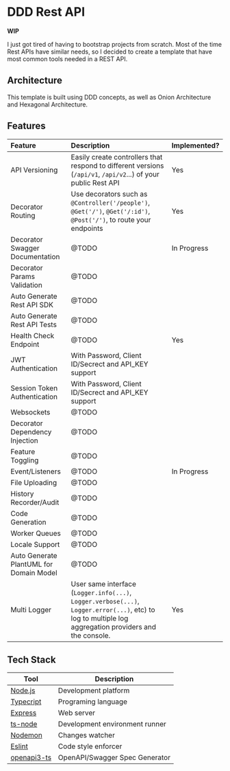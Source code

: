 
# DDD Rest API

**WIP**

I just got tired of having to bootstrap projects from scratch. Most of the time Rest APIs have similar needs, so I decided to create a template that have most common tools needed in a REST API.

## Architecture

This template is built using DDD concepts, as well as Onion Architecture and Hexagonal Architecture.

## Features

| Feature | Description | Implemented? |
|:--|:--|:--|
| API Versioning | Easily create controllers that respond to different versions (`/api/v1`, `/api/v2`...) of your public Rest API | Yes |
| Decorator Routing | Use decorators such as `@Controller('/people')`, `@Get('/')`, `@Get('/:id')`, `@Post('/')`, to route your endpoints | Yes |
| Decorator Swagger Documentation | @TODO | In Progress |
| Decorator Params Validation | @TODO | |
| Auto Generate Rest API SDK | @TODO | |
| Auto Generate Rest API Tests | @TODO | |
| Health Check Endpoint | @TODO | Yes |
| JWT Authentication | With Password, Client ID/Secrect and API_KEY support |  |
| Session Token Authentication | With Password, Client ID/Secrect and API_KEY support | |
| Websockets | @TODO | |
| Decorator Dependency Injection | @TODO | |
| Feature Toggling | @TODO | |
| Event/Listeners | @TODO | In Progress |
| File Uploading | @TODO | |
| History Recorder/Audit | @TODO | |
| Code Generation | @TODO | |
| Worker Queues | @TODO | |
| Locale Support | @TODO | |
| Auto Generate PlantUML for Domain Model | @TODO | |
| Multi Logger | User same interface (`Logger.info(...)`, `Logger.verbose(...)`, `Logger.error(...)`, etc) to log to multiple log aggregation providers and the console. | Yes |
 
## Tech Stack

| Tool | Description |
|--|--|
| [Node.js](https://nodejs.org/) | Development platform |
| [Typecript](https://www.typescriptlang.org/) | Programing language |
| [Express](https://expressjs.com/) | Web server |
| [ts-node](https://typestrong.org/ts-node/) | Development environment runner |
| [Nodemon](https://nodemon.io/) | Changes watcher |
| [Eslint](https://eslint.org/) | Code style enforcer |https://github.com/metadevpro/openapi3-ts
| [openapi3-ts](https://github.com/metadevpro/openapi3-ts) | OpenAPI/Swagger Spec Generator |
